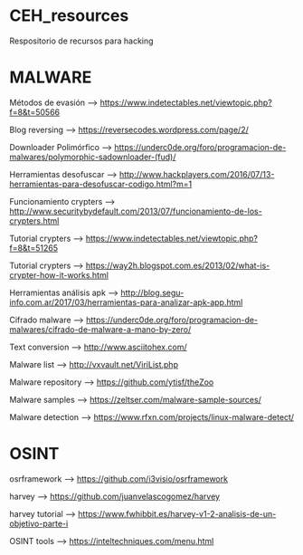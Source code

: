 # CEH_resources
Respositorio de recursos para hacking


# MALWARE
Métodos de evasión --> https://www.indetectables.net/viewtopic.php?f=8&t=50566

Blog reversing --> https://reversecodes.wordpress.com/page/2/

Downloader Polimórfico --> https://underc0de.org/foro/programacion-de-malwares/polymorphic-sadownloader-(fud)/

Herramientas desofuscar --> http://www.hackplayers.com/2016/07/13-herramientas-para-desofuscar-codigo.html?m=1

Funcionamiento crypters --> http://www.securitybydefault.com/2013/07/funcionamiento-de-los-crypters.html

Tutorial crypters --> https://www.indetectables.net/viewtopic.php?f=8&t=51265

Tutorial crypters --> https://way2h.blogspot.com.es/2013/02/what-is-crypter-how-it-works.html

Herramientas análisis apk --> http://blog.segu-info.com.ar/2017/03/herramientas-para-analizar-apk-app.html

Cifrado malware --> https://underc0de.org/foro/programacion-de-malwares/cifrado-de-malware-a-mano-by-zero/

Text conversion --> http://www.asciitohex.com/

Malware list --> http://vxvault.net/ViriList.php

Malware repository --> https://github.com/ytisf/theZoo

Malware samples --> https://zeltser.com/malware-sample-sources/

Malware detection --> https://www.rfxn.com/projects/linux-malware-detect/


# OSINT
osrframework --> https://github.com/i3visio/osrframework

harvey --> https://github.com/juanvelascogomez/harvey

harvey tutorial --> https://www.fwhibbit.es/harvey-v1-2-analisis-de-un-objetivo-parte-i

OSINT tools --> https://inteltechniques.com/menu.html
